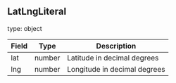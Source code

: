 <!--- This is a generated file, do not edit! -->
<!--- [START maps_http_schema_LatLngLiteral] -->
## LatLngLiteral

type: object

| Field | Type   | Description                  |
| :---- | ------ | ---------------------------- |
| lat   | number | Latitude in decimal degrees  |
| lng   | number | Longitude in decimal degrees |

<!--- [END maps_http_schema_LatLngLiteral] -->